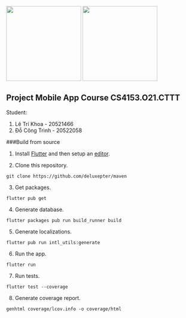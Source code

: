 <p>
    <img src="https://github.com/deluxepter/maven/blob/master/metadata/en-US/images/phoneScreenshots/1.png?raw=true" width="200" />
    <img src="https://github.com/deluxepter/maven/blob/master/metadata/en-US/images/phoneScreenshots/2.png?raw=true" width="200" />
</p>

## Project Mobile App Course CS4153.O21.CTTT

Student:

1. Lê Trí Khoa - 20521466
2. Đỗ Công Trình - 20522058

###Build from source

1. Install [Flutter](https://docs.flutter.dev/get-started/install) and then setup an [editor](https://developer.android.com/studio).

2. Clone this repository.

```
git clone https://github.com/deluxepter/maven
```

3. Get packages.

```
flutter pub get
```

4. Generate database.

```
flutter packages pub run build_runner build
```

5. Generate localizations.

```
flutter pub run intl_utils:generate
```

6. Run the app.

```
flutter run
```

7. Run tests.

```
flutter test --coverage
```

8. Generate coverage report.

```
genhtml coverage/lcov.info -o coverage/html
```
